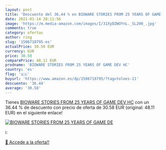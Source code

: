```yaml
---
layout: post
title: 'Descuento del 36.44 % en BIOWARE STORIES FROM 25 YEARS OF GAME DE'
date: 2021-01-14 20:11:56
image: 'https://m.media-amazon.com/images/I/31XyDZWOYnL._SL200_.jpg'
comments: true
category: ofertas
author: ring
slug: '1506718795-es'
actualPrice: 30.58 EUR
currency: EUR
price: 30.58
comparePrice: 48.11 EUR
prodname: 'BIOWARE STORIES FROM 25 YEARS OF GAME DEV HC'
country: 'es'
flag: '🇪🇸'
buyurl: 'https://www.amazon.es/dp/1506718795/?tag=tolees-21'
descuento: '36.44'
average: '30.58'
---
```


Tienes [BIOWARE STORIES FROM 25 YEARS OF GAME DEV HC](https://www.amazon.es/dp/1506718795/?tag=tolees-21) con un 36.44 % de descuento con precio de oferta de 30.58 EUR (original: 48.11 EUR) en el siguiente enlace!

[![BIOWARE STORIES FROM 25 YEARS OF GAME DE](https://m.media-amazon.com/images/I/31XyDZWOYnL._SL200_.jpg)](https://www.amazon.es/dp/1506718795/?tag=tolees-21)

ℹ️:


[🛒 Accede a la oferta!!](https://www.amazon.es/dp/1506718795/?tag=tolees-21)
